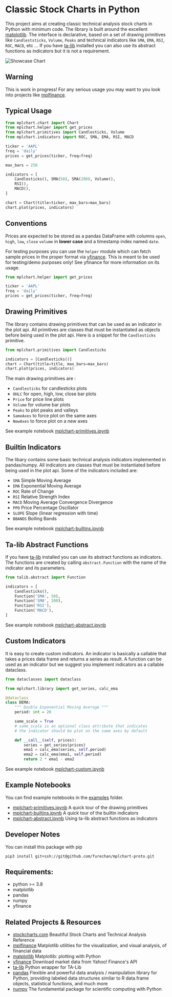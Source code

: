 # Classic Stock Charts in Python


This project aims at creating classic
technical analysis stock charts in Python with minimum code.
The library is built around the excellent 
[matplotlib](https://github.com/matplotlib/matplotlib). 
The interface is declarative, based on a set of drawing primitives
like `Candleststicks`, `Volume`, `Peaks`
and technical indicators
like `SMA`, `EMA`, `RSI`, `ROC`, `MACD`, etc ...
If you have [ta-lib](https://github.com/mrjbq7/ta-lib)
installed you can also use its abstract functions as indicators but it is not a requirement.


![Showcase Chart](https://github.com/furechan/mplchart-proto/raw/main/output/showcase.svg "Showcase")


## Warning

This is work in progress! For any serious usage you may want to you look into projects
like [mplfinance](https://pypi.org/project/mplfinance/).


## Typical Usage

```python
from mplchart.chart import Chart
from mplchart.helper import get_prices
from mplchart.primitives import Candlesticks, Volume
from mplchart.indicators import ROC, SMA, EMA, RSI, MACD

ticker = 'AAPL'
freq = 'daily'
prices = get_prices(ticker, freq=freq)

max_bars = 250

indicators = [
    Candlesticks(), SMA(50), SMA(200), Volume(),
    RSI(),
    MACD(),
]

chart = Chart(title=ticker, max_bars=max_bars)
chart.plot(prices, indicators)
```

## Conventions

Prices are expected to be stored as a pandas DataFrame
with columns `open`, `high`, `low`, `close` `volume` in **lower case**
and a timestamp index named `date`.

For testing purposes you can use the `helper` module
which can fetch sample prices in the proper format via
[yfinance](https://github.com/ranaroussi/yfinance).
This is meant to be used for testing/demo purposes only!
See yfinance for more information on its usage.

```python
from mplchart.helper import get_prices

ticker = 'AAPL'
freq = 'daily'
prices = get_prices(ticker, freq=freq)
```

## Drawing Primitives

The library contains drawing primitives that can be used as an indicator in the plot api.
All primitives are classes that must be instantiated as objects before being used in the plot api.
Here is a snippet for the `Candlesticks` primitive.

```python
from mplchart.primitives import Candlesticks

indicators = [Candlesticks()]
chart = Chart(title=title, max_bars=max_bars)
chart.plot(prices, indicators)
```
The main drawing primitives are :
- `Candlesticks` for candlesticks plots
- `OHLC` for open, high, low, close bar plots
- `Price` for price line plots
- `Volume` for volume bar plots
- `Peaks` to plot peaks and valleys
- `SameAxes` to force plot on the same axes
- `NewAxes` to force plot on a new axes

See example notebook [mplchart-primitives.ipynb](https://github.com/furechan/mplchart-proto/blob/main/examples/mplchart-primitives.ipynb) 

## Builtin Indicators

The libary contains some basic technical analysis indicators implemented in pandas/numpy.
All indicators are classes that must be instantiated
before being used in the plot api.
Some of the indicators included are:
- `SMA` Simple Moving Average
- `EMA` Exponential Moving Average
- `ROC` Rate of Change
- `RSI` Relative Strength Index
- `MACD` Moving Average Convergence Divergence
- `PPO` Price Percentage Oscillator 
- `SLOPE` Slope (linear regression with time)
- `BBANDS` Bolling Bands

See example notebook [mplchart-builtins.ipynb](https://github.com/furechan/mplchart-proto/blob/main/examples/mplchart-builtins.ipynb) 

## Ta-lib Abstract Functions

If you have 
[ta-lib](https://github.com/mrjbq7/ta-lib)
installed you can use its abstract functions as indicators.
The functions are created by calling `abstract.Function` with the name of the indicator and its parameters.

```python
from talib.abstract import Function

indicators = [
    Candlesticks(),
    Function('SMA', 50),
    Function('SMA', 200),
    Function('RSI'),
    Function('MACD'),
]
```
 
See example notebook [mplchart-abstract.ipynb](https://github.com/furechan/mplchart-proto/blob/main/examples/mplchart-abstract.ipynb) 


## Custom Indicators

It is easy to create custom indicators.
An indicator is basically a callable that takes a prices data frame and returns a series as result.
A function can be used as an indicator but we suggest you implement indicators as a callable dataclass.

```python
from dataclasses import dataclass

from mplchart.library import get_series, calc_ema

@dataclass
class DEMA:
    """ Double Exponential Moving Average """
    period: int = 20

    same_scale = True
    # same_scale is an optional class attribute that indicates
    # the indicator should be plot on the same axes by default

    def __call__(self, prices):
        series = get_series(prices)
        ema1 = calc_ema(series, self.period)
        ema2 = calc_ema(ema1, self.period)
        return 2 * ema1 - ema2

```

See example notebook [mplchart-custom.ipynb](https://github.com/furechan/mplchart-proto/blob/main/examples/mplchart-custom.ipynb) 


## Example Notebooks

You can find example notebooks in the [examples](https://github.com/furechan/mplchart-proto/blob/main/examples/) folder. 

- [mplchart-primitives.ipynb](https://github.com/furechan/mplchart-proto/blob/main/examples/mplchart-primitives.ipynb) A quick tour of the drawing primitives 
- [mplchart-builtins.ipynb](https://github.com/furechan/mplchart-proto/blob/main/examples/mplchart-builtins.ipynb) A quick tour of the builtin indicators 
- [mplchart-abstract.ipynb](https://github.com/furechan/mplchart-proto/blob/main/examples/mplchart-abstract.ipynb) Using ta-lib abstract functions as indicators 


## Developer Notes

You can install this package with pip


```console
pip3 install git+ssh://git@github.com/furechan/mplchart-proto.git
```

## Requirements:

- python >= 3.8
- matplotlib
- pandas
- numpy
- yfinance


## Related Projects & Resources
- [stockcharts.com](https://stockcharts.com/) Beautiful Stock Charts and Technical Analysis Reference
- [mplfinance](https://pypi.org/project/mplfinance/) Matplotlib utilities for the visualization,
and visual analysis, of financial data
- [matplotlib](https://github.com/matplotlib/matplotlib) Matplotlib: plotting with Python
- [yfinance](https://github.com/ranaroussi/yfinance) Download market data from Yahoo! Finance's API
- [ta-lib](https://github.com/mrjbq7/ta-lib) Python wrapper for TA-Lib
- [pandas](https://github.com/pandas-dev/pandas) Flexible and powerful data analysis / manipulation library
for Python, providing labeled data structures similar to R data.frame objects,
statistical functions, and much more
- [numpy](https://github.com/numpy/numpy) The fundamental package for scientific computing with Python
